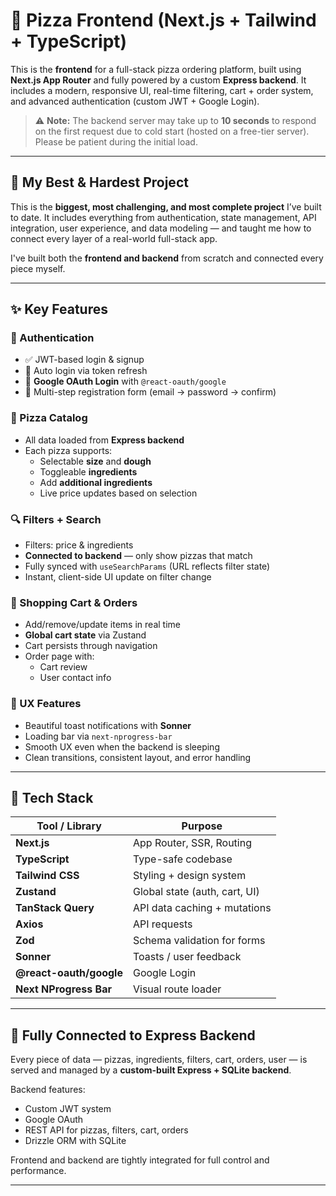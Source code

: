 # 🍕 Pizza Frontend (Next.js + Tailwind + TypeScript)

This is the **frontend** for a full-stack pizza ordering platform, built using **Next.js App Router** and fully powered by a custom **Express backend**. It includes a modern, responsive UI, real-time filtering, cart + order system, and advanced authentication (custom JWT + Google Login).

> ⚠️ **Note:** The backend server may take up to **10 seconds** to respond on the first request due to cold start (hosted on a free-tier server). Please be patient during the initial load.

---

## 💎 My Best & Hardest Project

This is the **biggest, most challenging, and most complete project** I’ve built to date. It includes everything from authentication, state management, API integration, user experience, and data modeling — and taught me how to connect every layer of a real-world full-stack app.

I've built both the **frontend and backend** from scratch and connected every piece myself.

---

## ✨ Key Features

### 🔐 Authentication
- ✅ JWT-based login & signup
- 🔁 Auto login via token refresh
- 🔐 **Google OAuth Login** with `@react-oauth/google`
- 🧩 Multi-step registration form (email → password → confirm)

### 🍕 Pizza Catalog
- All data loaded from **Express backend**
- Each pizza supports:
  - Selectable **size** and **dough**
  - Toggleable **ingredients**
  - Add **additional ingredients**
  - Live price updates based on selection

### 🔍 Filters + Search
- Filters: price & ingredients
- **Connected to backend** — only show pizzas that match
- Fully synced with `useSearchParams` (URL reflects filter state)
- Instant, client-side UI update on filter change

### 🛒 Shopping Cart & Orders
- Add/remove/update items in real time
- **Global cart state** via Zustand
- Cart persists through navigation
- Order page with:
  - Cart review
  - User contact info

### 💬 UX Features
- Beautiful toast notifications with **Sonner**
- Loading bar via `next-nprogress-bar`
- Smooth UX even when the backend is sleeping
- Clean transitions, consistent layout, and error handling

---

## 🧰 Tech Stack

| Tool / Library        | Purpose                                      |
|------------------------|----------------------------------------------|
| **Next.js**            | App Router, SSR, Routing                     |
| **TypeScript**         | Type-safe codebase                           |
| **Tailwind CSS**       | Styling + design system                      |
| **Zustand**            | Global state (auth, cart, UI)                |
| **TanStack Query**     | API data caching + mutations                 |
| **Axios**              | API requests                                 |
| **Zod**                | Schema validation for forms                  |
| **Sonner**             | Toasts / user feedback                       |
| **@react-oauth/google**| Google Login                                 |
| **Next NProgress Bar** | Visual route loader                          |

---

## 🔁 Fully Connected to Express Backend

Every piece of data — pizzas, ingredients, filters, cart, orders, user — is served and managed by a **custom-built Express + SQLite backend**.

Backend features:
- Custom JWT system
- Google OAuth
- REST API for pizzas, filters, cart, orders
- Drizzle ORM with SQLite

Frontend and backend are tightly integrated for full control and performance.

---

